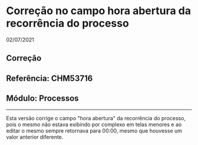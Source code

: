 # Correção no campo hora abertura da recorrência do processo
02/07/2021
## Correção
## Referência: CHM53716
## Módulo: Processos
***

Esta versão corrige o campo "hora abertura" da recorrência do processo, pois o mesmo não estava exibindo por complexo em telas menores e ao editar o mesmo sempre retornava para 00:00, mesmo que houvesse um valor anterior diferente.